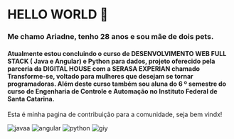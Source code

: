 # HELLO WORLD 👋

### Me chamo Ariadne, tenho 28 anos e sou mãe de dois pets. 

#### Atualmente estou concluindo o curso de DESENVOLVIMENTO WEB FULL STACK ( Java e Angular) e Python para dados, projeto oferecido pela parceria da DIGITAL HOUSE com a SERASA EXPERIAN  chamado Transforme-se, voltado para mulheres que desejam se tornar programadoras. Além deste curso também sou aluna do 6 º semestre do curso de Engenharia de Controle e Automação no Instituto Federal de Santa Catarina.

Esta é minha pagina de contribuição para a comunidade, seja bem vindx! 

![javaa](https://user-images.githubusercontent.com/102121435/173253549-108f40c3-2e6d-4d50-bd3f-2771c13fc516.png)
![angular](https://user-images.githubusercontent.com/102121435/173253589-3d75eeaf-32a0-4794-ac30-449df2a2fb1a.png)
![python](https://user-images.githubusercontent.com/102121435/173253617-b45f79a5-3e4d-4d6d-9d91-a98e82e1f5ae.png)
![giy](https://user-images.githubusercontent.com/102121435/173253658-6bbda95b-353d-46df-a18a-72b821ae0a0b.jpg)
